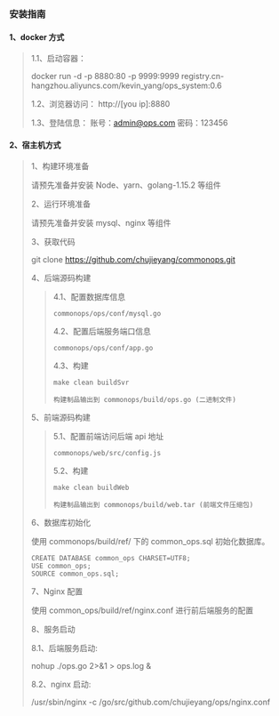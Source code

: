 ### 安装指南

#### 1、docker 方式

> 1.1、启动容器：
>
> docker run -d -p 8880:80 -p 9999:9999 registry.cn-hangzhou.aliyuncs.com/kevin_yang/ops_system:0.6
>
> 1.2、浏览器访问：
> http://[you ip]:8880
>
> 1.3、登陆信息：
> 账号：admin@ops.com 密码：123456

#### 2、宿主机方式

> 1、构建环境准备
>
> 请预先准备并安装 Node、yarn、golang-1.15.2 等组件
>
> 2、运行环境准备
>
> 请预先准备并安装 mysql、nginx 等组件
>
> 3、获取代码
>
> git clone https://github.com/chujieyang/commonops.git
>
> 4、后端源码构建
>
> > 4.1、配置数据库信息
> >
> >     commonops/ops/conf/mysql.go
> >
> > 4.2、配置后端服务端口信息
> >
> >     commonops/ops/conf/app.go
> >
> > 4.3、构建
> >
> >     make clean buildSvr
> >
> >     构建制品输出到 commonops/build/ops.go (二进制文件)
>
> 5、前端源码构建
>
> > 5.1、配置前端访问后端 api 地址
> >
> >     commonops/web/src/config.js
> >
> > 5.2、构建
> >
> >     make clean buildWeb
> >
> >     构建制品输出到 commonops/build/web.tar (前端文件压缩包)
>
> 6、数据库初始化
>
> 使用 commonops/build/ref/ 下的 common_ops.sql 初始化数据库。
>
> ```
> CREATE DATABASE common_ops CHARSET=UTF8;
> USE common_ops;
> SOURCE common_ops.sql;
> ```
>
> 7、Nginx 配置
>
> 使用 common_ops/build/ref/nginx.conf 进行前后端服务的配置
>
> 8、服务启动
>
> 8.1、后端服务启动:
>
> nohup ./ops.go 2>&1 > ops.log &
>
> 8.2、nginx 启动:
>
> /usr/sbin/nginx -c /go/src/github.com/chujieyang/ops/nginx.conf
